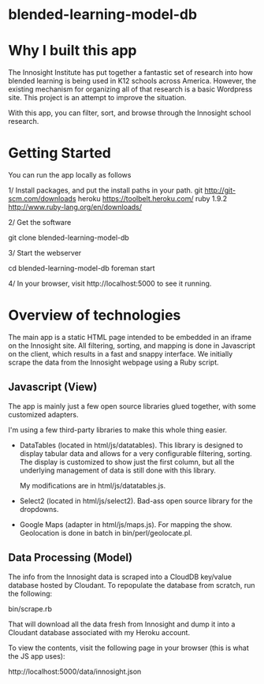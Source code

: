 blended-learning-model-db
=========================

Why I built this app
====================

The Innosight Institute has put together a fantastic set of research into how blended learning
is being used in K12 schools across America. However, the existing mechanism for organizing all
of that research is a basic Wordpress site. This project is an attempt to improve the situation.

With this app, you can filter, sort, and browse through the Innosight school research.

Getting Started
===============

You can run the app locally as follows

1/ Install packages, and put the install paths in your path.
   git           http://git-scm.com/downloads
   heroku        https://toolbelt.heroku.com/
   ruby 1.9.2    http://www.ruby-lang.org/en/downloads/

2/ Get the software

  git clone blended-learning-model-db

3/ Start the webserver

  cd blended-learning-model-db
  foreman start

4/ In your browser, visit http://localhost:5000 to see it running.

Overview of technologies
========================

The main app is a static HTML page intended to be embedded in an iframe on the Innosight site. All
filtering, sorting, and mapping is done in Javascript on the client, which results in a fast and
snappy interface. We initially scrape the data from the Innosight webpage using a Ruby script.

Javascript (View)
-----------------

The app is mainly just a few open source libraries glued together, with some customized
adapters.

I'm using a few third-party libraries to make this whole thing easier.

 - DataTables (located in html/js/datatables). This library is designed to
   display tabular data and allows for a very configurable filtering, sorting.
   The display is customized to show just the first column, but all the underlying
   management of data is still done with this library.

   My modifications are in html/js/datatables.js.

 - Select2 (located in html/js/select2). Bad-ass open source library for
   the dropdowns.

 - Google Maps (adapter in html/js/maps.js). For mapping the show. Geolocation
   is done in batch in bin/perl/geolocate.pl.


Data Processing (Model)
-----------------------

The info from the Innosight data is scraped into a CloudDB key/value database hosted by
Cloudant. To repopulate the database from scratch, run the following:

  bin/scrape.rb

That will download all the data fresh from Innosight and dump it into a Cloudant database associated
with my Heroku account.

To view the contents, visit the following page in your browser (this is what the JS app uses):

  http://localhost:5000/data/innosight.json

